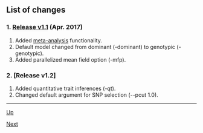 ## List of changes

### 1. [Release v1.1](https://github.com/BHSAI/GeDI/releases/tag/v1.1) (Apr. 2017)
 1. Added [meta-analysis](meta.md) functionality.
 2. Default model changed from dominant (-dominant) to genotypic (-genotypic).
 3. Added parallelized mean field option (-mfp).
 
### 2. [Release v1.2]
 1. Added quantitative trait inferences (-qt).
 2. Changed default argument for SNP selection (--pcut 1.0).

***
[Up](README.md)

[Next](install.md)
